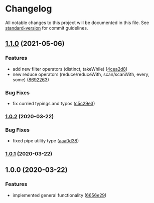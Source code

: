 # Changelog

All notable changes to this project will be documented in this file. See [standard-version](https://github.com/conventional-changelog/standard-version) for commit guidelines.

## [1.1.0](https://github.com/andres-kovalev/pragmatic-streams/compare/1.0.2...1.1.0) (2021-05-06)


### Features

* add new filter operators (distinct, takeWhile) ([4cea2d8](https://github.com/andres-kovalev/pragmatic-streams/commit/4cea2d8f8e653ab5f6014f20d8f43752498db3c5))
* new reduce operators (reduce/reduceWith, scan/scanWith, every, some) ([8692263](https://github.com/andres-kovalev/pragmatic-streams/commit/86922636a959dfdfae02a5c219ea5fddac0d8bd3))


### Bug Fixes

* fix curried typings and typos ([c5c29e3](https://github.com/andres-kovalev/pragmatic-streams/commit/c5c29e3981dbc07c13b09b69fa1848e8382740d9))

### [1.0.2](https://github.com/andres-kovalev/pragmatic-streams/compare/1.0.1...1.0.2) (2020-03-22)


### Bug Fixes

* fixed pipe utility type ([aaa0d38](https://github.com/andres-kovalev/pragmatic-streams/commit/aaa0d387aa1688c95da24ac4e093069c5ccb9a4c))

### [1.0.1](https://github.com/andres-kovalev/pragmatic-streams/compare/1.0.0...1.0.1) (2020-03-22)

## 1.0.0 (2020-03-22)


### Features

* implemented general functionality ([6656e29](https://github.com/andres-kovalev/pragmatic-streams/commit/46c0b640b59dfe5c7e6820577140f52ef284c7d1))
